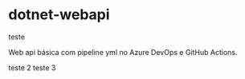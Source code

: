 # dotnet-webapi

teste

Web api básica com pipeline yml no Azure DevOps e GitHub Actions.

teste 2
teste 3
